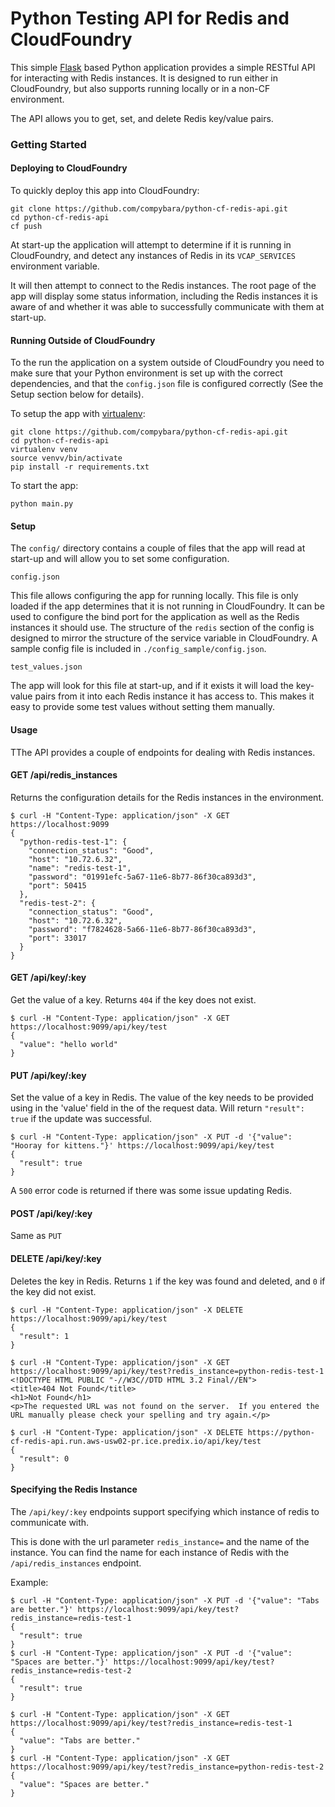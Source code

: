 # Python Testing API for Redis and CloudFoundry

This simple [Flask](http://flask.pocoo.org/) based Python application provides 
a simple RESTful API for interacting with Redis instances. It is designed to run 
either in CloudFoundry, but also supports running locally or in a non-CF environment.

The API allows you to get, set, and delete Redis key/value pairs. 
 
### Getting Started

#### Deploying to CloudFoundry

To quickly deploy this app into CloudFoundry:
    
    git clone https://github.com/compybara/python-cf-redis-api.git
    cd python-cf-redis-api
    cf push 
    
At start-up the application will attempt to determine if it is running in CloudFoundry, and 
detect any instances of Redis in its `VCAP_SERVICES` environment variable. 

It will then attempt to connect to the Redis instances. The root page of the app will display
some status information, including the Redis instances it is aware of and whether it was able
to successfully communicate with them at start-up. 

#### Running Outside of CloudFoundry

To the run the application on a system outside of CloudFoundry you need to make sure that
your Python environment is set up with the correct dependencies, and that the `config.json`
file is configured correctly (See the Setup section below for details). 

To setup the app with [virtualenv](http://docs.python-guide.org/en/latest/dev/virtualenvs/):

    git clone https://github.com/compybara/python-cf-redis-api.git
    cd python-cf-redis-api
    virtualenv venv
    source venvv/bin/activate
    pip install -r requirements.txt
    
To start the app:
    
    python main.py
    

#### Setup 

The `config/` directory contains a couple of files that the app will read at start-up 
and will allow you to set some configuration. 

`config.json` 

This file allows configuring the app for running locally. This file is only loaded
if the app determines that it is not running in CloudFoundry. It can be used to configure
the bind port for the application as well as the Redis instances it should use. The 
structure of the `redis` section of the config is designed to mirror the structure of the
service variable in CloudFoundry. A sample config file is included in `./config_sample/config.json`. 

`test_values.json`

The app will look for this file at start-up, and if it exists it will load the key-value pairs
from it into each Redis instance it has access to. This makes it easy to provide some test values without
setting them manually. 

#### Usage

TThe API provides a couple of endpoints for dealing with Redis instances. 

#### GET /api/redis_instances

Returns the configuration details for the Redis instances in the environment. 

    $ curl -H "Content-Type: application/json" -X GET https://localhost:9099
    {
      "python-redis-test-1": {
        "connection_status": "Good",
        "host": "10.72.6.32",
        "name": "redis-test-1",
        "password": "01991efc-5a67-11e6-8b77-86f30ca893d3",
        "port": 50415
      },
      "redis-test-2": {
        "connection_status": "Good",
        "host": "10.72.6.32",
        "password": "f7824628-5a66-11e6-8b77-86f30ca893d3",
        "port": 33017
      }
    }

#### GET /api/key/:key

Get the value of a key. Returns `404` if the key does not exist. 

    $ curl -H "Content-Type: application/json" -X GET https://localhost:9099/api/key/test
    {
      "value": "hello world"
    }

#### PUT /api/key/:key

Set the value of a key in Redis. The value of the key needs to be provided using in the 'value'
field in the of the request data. Will return `"result": true` if the update was successful.
    
    $ curl -H "Content-Type: application/json" -X PUT -d '{"value": "Hooray for kittens."}' https://localhost:9099/api/key/test
    {
      "result": true
    }
    
A `500` error code is returned if there was some issue updating Redis.

#### POST /api/key/:key

Same as `PUT`

#### DELETE /api/key/:key

Deletes the key in Redis. Returns `1` if the key was found and deleted, and `0` if the key did not exist.

    $ curl -H "Content-Type: application/json" -X DELETE https://localhost:9099/api/key/test
    {
      "result": 1
    }
<!-- Break up the code blocks-->
    $ curl -H "Content-Type: application/json" -X GET https://localhost:9099/api/key/test?redis_instance=python-redis-test-1
    <!DOCTYPE HTML PUBLIC "-//W3C//DTD HTML 3.2 Final//EN">
    <title>404 Not Found</title>
    <h1>Not Found</h1>
    <p>The requested URL was not found on the server.  If you entered the URL manually please check your spelling and try again.</p>
<!-- Break up the code blocks-->
    $ curl -H "Content-Type: application/json" -X DELETE https://python-cf-redis-api.run.aws-usw02-pr.ice.predix.io/api/key/test
    {
      "result": 0
    }

#### Specifying the Redis Instance

The `/api/key/:key` endpoints support specifying which instance of redis to communicate with. 

This is done with the url parameter `redis_instance=` and the name of the instance. You can find the
name for each instance of Redis with the `/api/redis_instances` endpoint. 

Example:

    $ curl -H "Content-Type: application/json" -X PUT -d '{"value": "Tabs are better."}' https://localhost:9099/api/key/test?redis_instance=redis-test-1
    {
      "result": true
    }
    $ curl -H "Content-Type: application/json" -X PUT -d '{"value": "Spaces are better."}' https://localhost:9099/api/key/test?redis_instance=redis-test-2
    {
      "result": true
    }
<!-- Break up the code blocks-->
    $ curl -H "Content-Type: application/json" -X GET https://localhost:9099/api/key/test?redis_instance=redis-test-1
    {
      "value": "Tabs are better."
    }
    $ curl -H "Content-Type: application/json" -X GET https://localhost:9099/api/key/test?redis_instance=python-redis-test-2
    {
      "value": "Spaces are better."
    }
